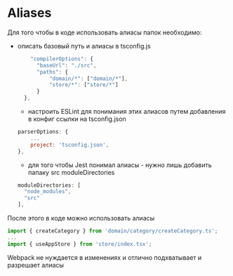 # Aliases

Для того чтобы в коде использовать алиасы папок необходимо:

-   описать базовый путь и алиасы в tsconfig.js
    ```js
        "compilerOptions": {
          "baseUrl": "./src",
          "paths": {
              "domain/*": ["domain/*"],
              "store/*": ["store/*"]
          }
      },
    ```
    -   настроить ESLint для понимания этих алиасов путем добавления в конфиг ссылки на tsconfig.json
    ```js
    parserOptions: {
        ...
        project: 'tsconfig.json',
    },
    ```
    -   для того чтобы Jest понимал алиасы - нужно лишь добавить папаку src moduleDirectories
    ```js
    moduleDirectories: [
      "node_modules",
      "src"
    ],
    ```

После этого в коде можно использовать алиасы

```ts
import { createCategory } from 'domain/category/createCategory.ts';
...
import { useAppStore } from 'store/index.tsx';
```

Webpack не нуждается в изменениях и отлично подхватывает и разрешает алиасы
